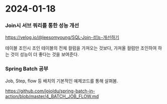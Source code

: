 # 2024-01-18

### Join시 서브 쿼리를 통한 성능 개선

https://velog.io/@leesomyoung/SQL-Join-성능-개선하기

테이블 조인시 조인 테이블의 전체 컬럼을 가져오는 것보다, 가져올 컬럼만 조인하여 하는 것이 성능이 더 좋다는 것을 보여준다.

### Spring Batch 공부

Job, Step, flow 등 배치의 기본적인 예제코드를 통해 살펴봄.

https://github.com/jojoldu/spring-batch-in-action/blob/master/4_BATCH_JOB_FLOW.md


